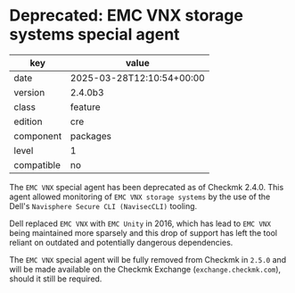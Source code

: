 [//]: # (werk v2)
# Deprecated: EMC VNX storage systems special agent

key        | value
---------- | ---
date       | 2025-03-28T12:10:54+00:00
version    | 2.4.0b3
class      | feature
edition    | cre
component  | packages
level      | 1
compatible | no

The `EMC VNX` special agent has been deprecated as of Checkmk 2.4.0. This agent allowed monitoring of `EMC VNX storage systems` by the use of the Dell's `Navisphere Secure CLI (NavisecCLI)` tooling.

Dell replaced `EMC VNX` with `EMC Unity` in 2016, which has lead to `EMC VNX` being maintained more sparsely and this drop of support has left the tool reliant on outdated and potentially dangerous dependencies. 

The `EMC VNX` special agent will be fully removed from Checkmk in `2.5.0` and will be made available on the Checkmk Exchange (`exchange.checkmk.com`), should it still be required. 
